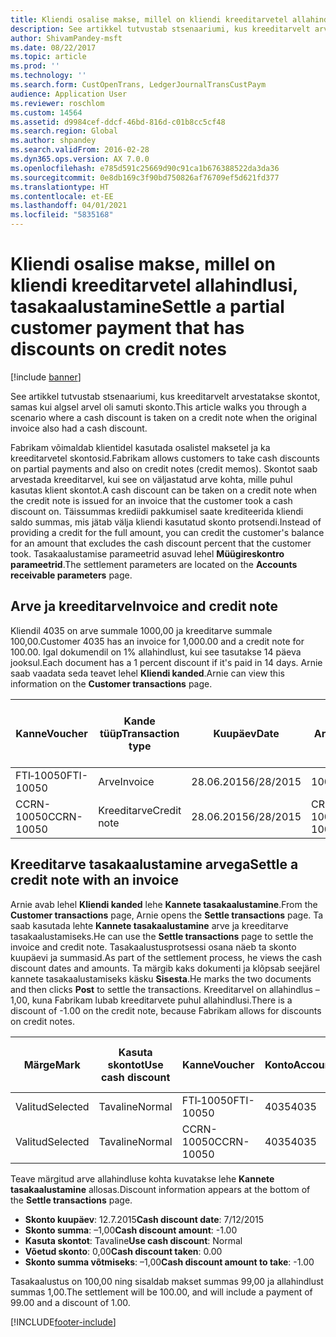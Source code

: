 ```yaml
---
title: Kliendi osalise makse, millel on kliendi kreeditarvetel allahindlusi, tasakaalustamine
description: See artikkel tutvustab stsenaariumi, kus kreeditarvelt arvestatakse skontot, samas kui algsel arvel oli samuti skonto.
author: ShivamPandey-msft
ms.date: 08/22/2017
ms.topic: article
ms.prod: ''
ms.technology: ''
ms.search.form: CustOpenTrans, LedgerJournalTransCustPaym
audience: Application User
ms.reviewer: roschlom
ms.custom: 14564
ms.assetid: d9984cef-ddcf-46bd-816d-c01b8cc5cf48
ms.search.region: Global
ms.author: shpandey
ms.search.validFrom: 2016-02-28
ms.dyn365.ops.version: AX 7.0.0
ms.openlocfilehash: e785d591c25669d90c91ca1b676388522da3da36
ms.sourcegitcommit: 0e8db169c3f90bd750826af76709ef5d621fd377
ms.translationtype: HT
ms.contentlocale: et-EE
ms.lasthandoff: 04/01/2021
ms.locfileid: "5835168"
---
```

# <a name="settle-a-partial-customer-payment-that-has-discounts-on-credit-notes"></a><span data-ttu-id="1af1f-103">Kliendi osalise makse, millel on kliendi kreeditarvetel allahindlusi, tasakaalustamine</span><span class="sxs-lookup"><span data-stu-id="1af1f-103">Settle a partial customer payment that has discounts on credit notes</span></span>

[!include [banner](../includes/banner.md)]

<span data-ttu-id="1af1f-104">See artikkel tutvustab stsenaariumi, kus kreeditarvelt arvestatakse skontot, samas kui algsel arvel oli samuti skonto.</span><span class="sxs-lookup"><span data-stu-id="1af1f-104">This article walks you through a scenario where a cash discount is taken on a credit note when the original invoice also had a cash discount.</span></span> 

<span data-ttu-id="1af1f-105">Fabrikam võimaldab klientidel kasutada osalistel maksetel ja ka kreeditarvetel skontosid.</span><span class="sxs-lookup"><span data-stu-id="1af1f-105">Fabrikam allows customers to take cash discounts on partial payments and also on credit notes (credit memos).</span></span> <span data-ttu-id="1af1f-106">Skontot saab arvestada kreeditarvel, kui see on väljastatud arve kohta, mille puhul kasutas klient skontot.</span><span class="sxs-lookup"><span data-stu-id="1af1f-106">A cash discount can be taken on a credit note when the credit note is issued for an invoice that the customer took a cash discount on.</span></span> <span data-ttu-id="1af1f-107">Täissummas krediidi pakkumisel saate krediteerida kliendi saldo summas, mis jätab välja kliendi kasutatud skonto protsendi.</span><span class="sxs-lookup"><span data-stu-id="1af1f-107">Instead of providing a credit for the full amount, you can credit the customer's balance for an amount that excludes the cash discount percent that the customer took.</span></span> <span data-ttu-id="1af1f-108">Tasakaalustamise parameetrid asuvad lehel **Müügireskontro parameetrid**.</span><span class="sxs-lookup"><span data-stu-id="1af1f-108">The settlement parameters are located on the **Accounts receivable parameters** page.</span></span>

## <a name="invoice-and-credit-note"></a><span data-ttu-id="1af1f-109">Arve ja kreeditarve</span><span class="sxs-lookup"><span data-stu-id="1af1f-109">Invoice and credit note</span></span>
<span data-ttu-id="1af1f-110">Kliendil 4035 on arve summale 1000,00 ja kreeditarve summale 100,00.</span><span class="sxs-lookup"><span data-stu-id="1af1f-110">Customer 4035 has an invoice for 1,000.00 and a credit note for 100.00.</span></span> <span data-ttu-id="1af1f-111">Igal dokumendil on 1% allahindlust, kui see tasutakse 14 päeva jooksul.</span><span class="sxs-lookup"><span data-stu-id="1af1f-111">Each document has a 1 percent discount if it's paid in 14 days.</span></span> <span data-ttu-id="1af1f-112">Arnie saab vaadata seda teavet lehel **Kliendi kanded**.</span><span class="sxs-lookup"><span data-stu-id="1af1f-112">Arnie can view this information on the **Customer transactions** page.</span></span>

| <span data-ttu-id="1af1f-113">Kanne</span><span class="sxs-lookup"><span data-stu-id="1af1f-113">Voucher</span></span>    | <span data-ttu-id="1af1f-114">Kande tüüp</span><span class="sxs-lookup"><span data-stu-id="1af1f-114">Transaction type</span></span> | <span data-ttu-id="1af1f-115">Kuupäev</span><span class="sxs-lookup"><span data-stu-id="1af1f-115">Date</span></span>      | <span data-ttu-id="1af1f-116">Arve</span><span class="sxs-lookup"><span data-stu-id="1af1f-116">Invoice</span></span>  | <span data-ttu-id="1af1f-117">Deebeti summa kande valuutas</span><span class="sxs-lookup"><span data-stu-id="1af1f-117">Amount in transaction currency debit</span></span> | <span data-ttu-id="1af1f-118">Kreediti summa kande valuutas</span><span class="sxs-lookup"><span data-stu-id="1af1f-118">Amount in transaction currency credit</span></span> | <span data-ttu-id="1af1f-119">Saldo</span><span class="sxs-lookup"><span data-stu-id="1af1f-119">Balance</span></span>  | <span data-ttu-id="1af1f-120">Valuuta</span><span class="sxs-lookup"><span data-stu-id="1af1f-120">Currency</span></span> |
|------------|------------------|-----------|----------|--------------------------------------|---------------------------------------|----------|----------|
| <span data-ttu-id="1af1f-121">FTI‑10050</span><span class="sxs-lookup"><span data-stu-id="1af1f-121">FTI-10050</span></span>  | <span data-ttu-id="1af1f-122">Arve</span><span class="sxs-lookup"><span data-stu-id="1af1f-122">Invoice</span></span>          | <span data-ttu-id="1af1f-123">28.06.2015</span><span class="sxs-lookup"><span data-stu-id="1af1f-123">6/28/2015</span></span> | <span data-ttu-id="1af1f-124">10050</span><span class="sxs-lookup"><span data-stu-id="1af1f-124">10050</span></span>    | <span data-ttu-id="1af1f-125">1 000,00</span><span class="sxs-lookup"><span data-stu-id="1af1f-125">1,000.00</span></span>                             |                                       | <span data-ttu-id="1af1f-126">1 000,00</span><span class="sxs-lookup"><span data-stu-id="1af1f-126">1,000.00</span></span> | <span data-ttu-id="1af1f-127">USA dollar</span><span class="sxs-lookup"><span data-stu-id="1af1f-127">USD</span></span>      |
| <span data-ttu-id="1af1f-128">CCRN-10050</span><span class="sxs-lookup"><span data-stu-id="1af1f-128">CCRN-10050</span></span> | <span data-ttu-id="1af1f-129">Kreeditarve</span><span class="sxs-lookup"><span data-stu-id="1af1f-129">Credit note</span></span>      | <span data-ttu-id="1af1f-130">28.06.2015</span><span class="sxs-lookup"><span data-stu-id="1af1f-130">6/28/2015</span></span> | <span data-ttu-id="1af1f-131">CR-10050</span><span class="sxs-lookup"><span data-stu-id="1af1f-131">CR-10050</span></span> |                                      | <span data-ttu-id="1af1f-132">100,00</span><span class="sxs-lookup"><span data-stu-id="1af1f-132">100.00</span></span>                                | <span data-ttu-id="1af1f-133">-100,00</span><span class="sxs-lookup"><span data-stu-id="1af1f-133">-100.00</span></span>  | <span data-ttu-id="1af1f-134">USA dollar</span><span class="sxs-lookup"><span data-stu-id="1af1f-134">USD</span></span>      |

## <a name="settle-a-credit-note-with-an-invoice"></a><span data-ttu-id="1af1f-135">Kreeditarve tasakaalustamine arvega</span><span class="sxs-lookup"><span data-stu-id="1af1f-135">Settle a credit note with an invoice</span></span>
<span data-ttu-id="1af1f-136">Arnie avab lehel **Kliendi kanded** lehe **Kannete tasakaalustamine**.</span><span class="sxs-lookup"><span data-stu-id="1af1f-136">From the **Customer transactions** page, Arnie opens the **Settle transactions** page.</span></span> <span data-ttu-id="1af1f-137">Ta saab kasutada lehte **Kannete tasakaalustamine** arve ja kreeditarve tasakaalustamiseks.</span><span class="sxs-lookup"><span data-stu-id="1af1f-137">He can use the **Settle transactions** page to settle the invoice and credit note.</span></span> <span data-ttu-id="1af1f-138">Tasakaalustusprotsessi osana näeb ta skonto kuupäevi ja summasid.</span><span class="sxs-lookup"><span data-stu-id="1af1f-138">As part of the settlement process, he views the cash discount dates and amounts.</span></span> <span data-ttu-id="1af1f-139">Ta märgib kaks dokumenti ja klõpsab seejärel kannete tasakaalustamiseks käsku **Sisesta**.</span><span class="sxs-lookup"><span data-stu-id="1af1f-139">He marks the two documents and then clicks **Post** to settle the transactions.</span></span> <span data-ttu-id="1af1f-140">Kreeditarvel on allahindlus –1,00, kuna Fabrikam lubab kreeditarvete puhul allahindlusi.</span><span class="sxs-lookup"><span data-stu-id="1af1f-140">There is a discount of -1.00 on the credit note, because Fabrikam allows for discounts on credit notes.</span></span>

| <span data-ttu-id="1af1f-141">Märge</span><span class="sxs-lookup"><span data-stu-id="1af1f-141">Mark</span></span>     | <span data-ttu-id="1af1f-142">Kasuta skontot</span><span class="sxs-lookup"><span data-stu-id="1af1f-142">Use cash discount</span></span> | <span data-ttu-id="1af1f-143">Kanne</span><span class="sxs-lookup"><span data-stu-id="1af1f-143">Voucher</span></span>    | <span data-ttu-id="1af1f-144">Konto</span><span class="sxs-lookup"><span data-stu-id="1af1f-144">Account</span></span> | <span data-ttu-id="1af1f-145">Kuupäev</span><span class="sxs-lookup"><span data-stu-id="1af1f-145">Date</span></span>      | <span data-ttu-id="1af1f-146">Tähtaeg</span><span class="sxs-lookup"><span data-stu-id="1af1f-146">Due date</span></span>  | <span data-ttu-id="1af1f-147">Arve</span><span class="sxs-lookup"><span data-stu-id="1af1f-147">Invoice</span></span>  | <span data-ttu-id="1af1f-148">Summa kandevaluutas</span><span class="sxs-lookup"><span data-stu-id="1af1f-148">Amount in transaction currency</span></span> | <span data-ttu-id="1af1f-149">Valuuta</span><span class="sxs-lookup"><span data-stu-id="1af1f-149">Currency</span></span> | <span data-ttu-id="1af1f-150">Tasakaalustatav summa</span><span class="sxs-lookup"><span data-stu-id="1af1f-150">Amount to settle</span></span> |
|----------|-------------------|------------|---------|-----------|-----------|----------|--------------------------------|----------|------------------|
| <span data-ttu-id="1af1f-151">Valitud</span><span class="sxs-lookup"><span data-stu-id="1af1f-151">Selected</span></span> | <span data-ttu-id="1af1f-152">Tavaline</span><span class="sxs-lookup"><span data-stu-id="1af1f-152">Normal</span></span>            | <span data-ttu-id="1af1f-153">FTI‑10050</span><span class="sxs-lookup"><span data-stu-id="1af1f-153">FTI-10050</span></span>  | <span data-ttu-id="1af1f-154">4035</span><span class="sxs-lookup"><span data-stu-id="1af1f-154">4035</span></span>    | <span data-ttu-id="1af1f-155">28.06.2015</span><span class="sxs-lookup"><span data-stu-id="1af1f-155">6/28/2015</span></span> | <span data-ttu-id="1af1f-156">7/28/2015</span><span class="sxs-lookup"><span data-stu-id="1af1f-156">7/28/2015</span></span> | <span data-ttu-id="1af1f-157">10050</span><span class="sxs-lookup"><span data-stu-id="1af1f-157">10050</span></span>    | <span data-ttu-id="1af1f-158">1 000,00</span><span class="sxs-lookup"><span data-stu-id="1af1f-158">1,000.00</span></span>                       | <span data-ttu-id="1af1f-159">USA dollar</span><span class="sxs-lookup"><span data-stu-id="1af1f-159">USD</span></span>      | <span data-ttu-id="1af1f-160">990,00</span><span class="sxs-lookup"><span data-stu-id="1af1f-160">990.00</span></span>           |
| <span data-ttu-id="1af1f-161">Valitud</span><span class="sxs-lookup"><span data-stu-id="1af1f-161">Selected</span></span> | <span data-ttu-id="1af1f-162">Tavaline</span><span class="sxs-lookup"><span data-stu-id="1af1f-162">Normal</span></span>            | <span data-ttu-id="1af1f-163">CCRN-10050</span><span class="sxs-lookup"><span data-stu-id="1af1f-163">CCRN-10050</span></span> | <span data-ttu-id="1af1f-164">4035</span><span class="sxs-lookup"><span data-stu-id="1af1f-164">4035</span></span>    | <span data-ttu-id="1af1f-165">28.06.2015</span><span class="sxs-lookup"><span data-stu-id="1af1f-165">6/28/2015</span></span> | <span data-ttu-id="1af1f-166">7/28/2015</span><span class="sxs-lookup"><span data-stu-id="1af1f-166">7/28/2015</span></span> | <span data-ttu-id="1af1f-167">CR-10050</span><span class="sxs-lookup"><span data-stu-id="1af1f-167">CR-10050</span></span> | <span data-ttu-id="1af1f-168">-100,00</span><span class="sxs-lookup"><span data-stu-id="1af1f-168">-100.00</span></span>                        | <span data-ttu-id="1af1f-169">USA dollar</span><span class="sxs-lookup"><span data-stu-id="1af1f-169">USD</span></span>      | <span data-ttu-id="1af1f-170">–99,00</span><span class="sxs-lookup"><span data-stu-id="1af1f-170">-99.00</span></span>           |

<span data-ttu-id="1af1f-171">Teave märgitud arve allahindluse kohta kuvatakse lehe **Kannete tasakaalustamine** allosas.</span><span class="sxs-lookup"><span data-stu-id="1af1f-171">Discount information appears at the bottom of the **Settle transactions** page.</span></span>

- <span data-ttu-id="1af1f-172">**Skonto kuupäev**: 12.7.2015</span><span class="sxs-lookup"><span data-stu-id="1af1f-172">**Cash discount date**: 7/12/2015</span></span> 
- <span data-ttu-id="1af1f-173">**Skonto summa**: –1,00</span><span class="sxs-lookup"><span data-stu-id="1af1f-173">**Cash discount amount**: -1.00</span></span>     
- <span data-ttu-id="1af1f-174">**Kasuta skontot**: Tavaline</span><span class="sxs-lookup"><span data-stu-id="1af1f-174">**Use cash discount**: Normal</span></span>    
- <span data-ttu-id="1af1f-175">**Võetud skonto**: 0,00</span><span class="sxs-lookup"><span data-stu-id="1af1f-175">**Cash discount taken**: 0.00</span></span>      
- <span data-ttu-id="1af1f-176">**Skonto summa võtmiseks**: –1,00</span><span class="sxs-lookup"><span data-stu-id="1af1f-176">**Cash discount amount to take**: -1.00</span></span>     

<span data-ttu-id="1af1f-177">Tasakaalustus on 100,00 ning sisaldab makset summas 99,00 ja allahindlust summas 1,00.</span><span class="sxs-lookup"><span data-stu-id="1af1f-177">The settlement will be 100.00, and will include a payment of 99.00 and a discount of 1.00.</span></span>





[!INCLUDE[footer-include](../../includes/footer-banner.md)]